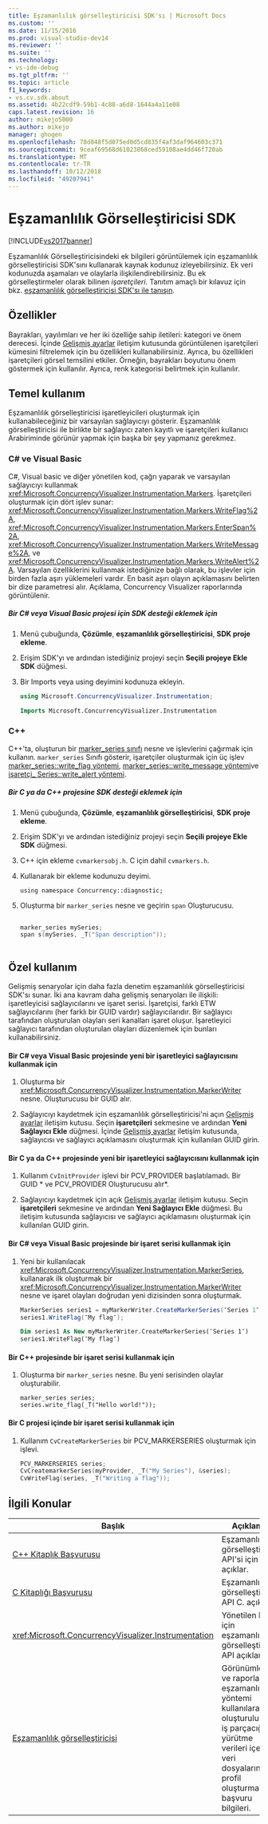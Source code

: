 ```yaml
---
title: Eşzamanlılık görselleştiricisi SDK'sı | Microsoft Docs
ms.custom: ''
ms.date: 11/15/2016
ms.prod: visual-studio-dev14
ms.reviewer: ''
ms.suite: ''
ms.technology:
- vs-ide-debug
ms.tgt_pltfrm: ''
ms.topic: article
f1_keywords:
- vs.cv.sdk.about
ms.assetid: 4b22cdf9-59b1-4c88-a6d8-1644a4a11e08
caps.latest.revision: 16
author: mikejo5000
ms.author: mikejo
manager: ghogen
ms.openlocfilehash: 78d848f5d075ed0d5cd835f4af3daf964603c371
ms.sourcegitcommit: 9ceaf69568d61023868ced59108ae4dd46f720ab
ms.translationtype: MT
ms.contentlocale: tr-TR
ms.lasthandoff: 10/12/2018
ms.locfileid: "49207941"
---
```

# <a name="concurrency-visualizer-sdk"></a>Eşzamanlılık Görselleştiricisi SDK
[!INCLUDE[vs2017banner](../includes/vs2017banner.md)]

Eşzamanlılık Görselleştiricisindeki ek bilgileri görüntülemek için eşzamanlılık görselleştiricisi SDK'sını kullanarak kaynak kodunuz izleyebilirsiniz. Ek veri kodunuzda aşamaları ve olaylarla ilişkilendirebilirsiniz. Bu ek görselleştirmeler olarak bilinen *işaretçileri*.  Tanıtım amaçlı bir kılavuz için bkz. [eşzamanlılık görselleştiricisi SDK'sı ile tanışın](http://go.microsoft.com/fwlink/?LinkId=235405).  
  
## <a name="properties"></a>Özellikler  
 Bayrakları, yayılımları ve her iki özelliğe sahip iletileri: kategori ve önem derecesi. İçinde [Gelişmiş ayarlar](../profiling/advanced-settings-dialog-box-concurrency-visualizer.md) iletişim kutusunda görüntülenen işaretçileri kümesini filtrelemek için bu özellikleri kullanabilirsiniz. Ayrıca, bu özellikleri işaretçileri görsel temsilini etkiler. Örneğin, bayrakları boyutunu önem göstermek için kullanılır. Ayrıca, renk kategorisi belirtmek için kullanılır.  
  
## <a name="basic-usage"></a>Temel kullanım  
 Eşzamanlılık görselleştiricisi işaretleyicileri oluşturmak için kullanabileceğiniz bir varsayılan sağlayıcıyı gösterir. Eşzamanlılık görselleştiricisi ile birlikte bir sağlayıcı zaten kayıtlı ve işaretçileri kullanıcı Arabiriminde görünür yapmak için başka bir şey yapmanız gerekmez.  
  
### <a name="c-and-visual-basic"></a>C# ve Visual Basic  
 C#, Visual basic ve diğer yönetilen kod, çağrı yaparak ve varsayılan sağlayıcıyı kullanmak <xref:Microsoft.ConcurrencyVisualizer.Instrumentation.Markers>. İşaretçileri oluşturmak için dört işlev sunar: <xref:Microsoft.ConcurrencyVisualizer.Instrumentation.Markers.WriteFlag%2A>, <xref:Microsoft.ConcurrencyVisualizer.Instrumentation.Markers.EnterSpan%2A>, <xref:Microsoft.ConcurrencyVisualizer.Instrumentation.Markers.WriteMessage%2A>, ve <xref:Microsoft.ConcurrencyVisualizer.Instrumentation.Markers.WriteAlert%2A>. Varsayılan özelliklerini kullanmak istediğinize bağlı olarak, bu işlevler için birden fazla aşırı yüklemeleri vardır.  En basit aşırı olayın açıklamasını belirten bir dize parametresi alır. Açıklama, Concurrency Visualizer raporlarında görüntülenir.  
  
##### <a name="to-add-sdk-support-to-a-c-or-visual-basic-project"></a>Bir C# veya Visual Basic projesi için SDK desteği eklemek için  
  
1.  Menü çubuğunda, **Çözümle**, **eşzamanlılık görselleştiricisi**, **SDK proje ekleme**.  
  
2.  Erişim SDK'yı ve ardından istediğiniz projeyi seçin **Seçili projeye Ekle SDK** düğmesi.  
  
3.  Bir Imports veya using deyimini kodunuza ekleyin.  
  
    ```csharp  
    using Microsoft.ConcurrencyVisualizer.Instrumentation;  
    ```  
  
    ```vb  
    Imports Microsoft.ConcurrencyVisualizer.Instrumentation  
    ```  
  
### <a name="c"></a>C++  
 C++'ta, oluşturun bir [marker_series sınıfı](../profiling/marker-series-class.md) nesne ve işlevlerini çağırmak için kullanın.  `marker_series` Sınıfı gösterir, işaretçiler oluşturmak için üç işlev [marker_series::write_flag yöntemi](../profiling/marker-series-write-flag-method.md), [marker_series::write_message yöntemi](../profiling/marker-series-write-message-method.md)ve [işaretçi_ Series::write_alert yöntemi](../profiling/marker-series-write-alert-method.md).  
  
##### <a name="to-add-sdk-support-to-a-c-or-c-project"></a>Bir C ya da C++ projesine SDK desteği eklemek için  
  
1.  Menü çubuğunda, **Çözümle**, **eşzamanlılık görselleştiricisi**, **SDK proje ekleme**.  
  
2.  Erişim SDK'yı ve ardından istediğiniz projeyi seçin **Seçili projeye Ekle SDK** düğmesi.  
  
3.  C++ için ekleme `cvmarkersobj.h`. C için dahil `cvmarkers.h`.  
  
4.  Kullanarak bir ekleme kodunuzu deyimi.  
  
    ```  
    using namespace Concurrency::diagnostic;  
    ```  
  
5.  Oluşturma bir `marker_series` nesne ve geçirin `span` Oluşturucusu.  
  
    ```cpp  
  
    marker_series mySeries;  
    span s(mySeries, _T("Span description"));  
  
    ```  
  
## <a name="custom-usage"></a>Özel kullanım  
 Gelişmiş senaryolar için daha fazla denetim eşzamanlılık görselleştiricisi SDK'sı sunar.  İki ana kavram daha gelişmiş senaryoları ile ilişkili: işaretleyicisi sağlayıcılarını ve işaret serisi. İşaretçisi, farklı ETW sağlayıcılarını (her farklı bir GUID vardır) sağlayıcılarıdır. Bir sağlayıcı tarafından oluşturulan olayları seri kanalları işaret oluşur. İşaretleyici sağlayıcı tarafından oluşturulan olayları düzenlemek için bunları kullanabilirsiniz.  
  
#### <a name="to-use-a-new-marker-provider-in-a-c-or-visual-basic-project"></a>Bir C# veya Visual Basic projesinde yeni bir işaretleyici sağlayıcısını kullanmak için  
  
1.  Oluşturma bir <xref:Microsoft.ConcurrencyVisualizer.Instrumentation.MarkerWriter> nesne.  Oluşturucusu bir GUID alır.  
  
2.  Sağlayıcıyı kaydetmek için eşzamanlılık görselleştiricisi'ni açın [Gelişmiş ayarlar](../profiling/advanced-settings-dialog-box-concurrency-visualizer.md) iletişim kutusu.  Seçin **işaretçileri** sekmesine ve ardından **Yeni Sağlayıcı Ekle** düğmesi. İçinde [Gelişmiş ayarlar](../profiling/advanced-settings-dialog-box-concurrency-visualizer.md) iletişim kutusunda, sağlayıcısı ve sağlayıcı açıklamasını oluşturmak için kullanılan GUID girin.  
  
#### <a name="to-use-a-new-marker-provider-in-a-c-or-c-project"></a>Bir C ya da C++ projesinde yeni bir işaretleyici sağlayıcısını kullanmak için  
  
1.  Kullanım `CvInitProvider` işlevi bir PCV_PROVIDER başlatılamadı.  Bir GUID * ve PCV_PROVIDER Oluşturucusu alır\*.  
  
2.  Sağlayıcıyı kaydetmek için açık [Gelişmiş ayarlar](../profiling/advanced-settings-dialog-box-concurrency-visualizer.md) iletişim kutusu.  Seçin **işaretçileri** sekmesine ve ardından **Yeni Sağlayıcı Ekle** düğmesi. Bu iletişim kutusunda sağlayıcısı ve sağlayıcı açıklamasını oluşturmak için kullanılan GUID girin.  
  
#### <a name="to-use-a-marker-series-in-a-c-or-visual-basic-project"></a>Bir C# veya Visual Basic projesinde bir işaret serisi kullanmak için  
  
1.  Yeni bir kullanılacak <xref:Microsoft.ConcurrencyVisualizer.Instrumentation.MarkerSeries>, kullanarak ilk oluşturmak bir <xref:Microsoft.ConcurrencyVisualizer.Instrumentation.MarkerWriter> nesne ve işaret olayları doğrudan yeni dizisinden sonra oluşturmak.  
  
    ```csharp  
    MarkerSeries series1 = myMarkerWriter.CreateMarkerSeries(″Series 1″);  
    series1.WriteFlag(″My flag″);  
    ```  
  
    ```vb  
    Dim series1 As New myMarkerWriter.CreateMarkerSeries(″Series 1″)  
    series1.WriteFlag(″My flag″)  
    ```  
  
#### <a name="to-use-a-marker-series-in-a-c-project"></a>Bir C++ projesinde bir işaret serisi kullanmak için  
  
1.  Oluşturma bir `marker_series` nesne.  Bu yeni serisinden olaylar oluşturabilir.  
  
    ```scr  
    marker_series series;  
    series.write_flag(_T("Hello world!"));  
    ```  
  
#### <a name="to-use-a-marker-series-in-a-c-project"></a>Bir C projesi içinde bir işaret serisi kullanmak için  
  
1.  Kullanım `CvCreateMarkerSeries` bir PCV_MARKERSERIES oluşturmak için işlevi.  
  
    ```cpp  
    PCV_MARKERSERIES series;  
    CvCreatemarkerSeries(myProvider, _T("My Series"), &series);  
    CvWriteFlag(series, _T("Writing a flag"));  
    ```  
  
## <a name="related-topics"></a>İlgili Konular  
  
|Başlık|Açıklama|  
|-----------|-----------------|  
|[C++ Kitaplık Başvurusu](../profiling/cpp-library-reference.md)|Eşzamanlılık görselleştiricisi API'si için C++ açıklar.|  
|[C Kitaplığı Başvurusu](../profiling/c-library-reference.md)|Eşzamanlılık görselleştiricisi API C. açıklar.|  
|<xref:Microsoft.ConcurrencyVisualizer.Instrumentation>|Yönetilen kod için eşzamanlılık görselleştiricisi API açıklar.|  
|[Eşzamanlılık görselleştiricisi](../profiling/concurrency-visualizer.md)|Görünümleri ve raporları, eşzamanlılık yöntemi kullanılarak oluşturulur ve iş parçacığı yürütme verileri içeren veri dosyalarını profil oluşturma için başvuru bilgileri.|



